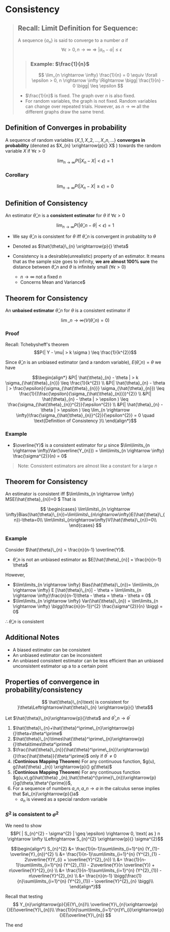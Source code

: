 # Consistency


> ## Recall: Limit Definition for Sequence: 
>A sequence $\{a_n\}$ is said to converge to a number $a$ if
> $$\forall \epsilon > 0, n \rightarrow \infty \Rightarrow | a_{n} -a| \leq \epsilon $$
>> ### Example: $\frac{1}{n}$
>> $$ \lim_{n \rightarrow \infty} \frac{1}{n} = 0 \equiv \forall \epsilon > 0, n \rightarrow \infty \Rightarrow  \bigg| \frac{1}{n} - 0 \bigg| \leq \epsilon $$
>* $\frac{1}{n}$ is fixed. The graph over $n$ is also fixed. 
>* For random variables, the graph is not fixed. Random variables can change over repeated trials. However, as $n \rightarrow \infty$ all the different graphs draw the same trend.

## Definition of Converges in probability
A sequence of random variables $\{X\_{1},X\_{2},...,X\_{n},... \}$ **converges in probability** (denoted as $X_{n} \xrightarrow{p}{} X$ ) towards the random variable $X$ if $\forall \epsilon > 0$

$$ \lim_{n \rightarrow \infty} P( |X_{n} - X| < \epsilon ) = 1 $$

### Corollary

$$\lim_{n \rightarrow \infty} P(|X_{n}- X| \geq \epsilon) = 0$$


## Definition of Consistency
An estimator  $\hat{\theta}\_{n}$ is a **consistent estimator** for $\theta$  if $\forall \epsilon > 0$

$$ \lim_{n \rightarrow \infty} P( |\hat{\theta}\_{n} - \theta| < \epsilon ) = 1 $$

* We say $\hat{\theta}\_{n}$ is consistent for $\theta$ iff $\hat{\theta}\_{n}$ is convergent in probablity to $\theta$
* Denoted as $\hat{\theta}\_{n} \xrightarrow{p}{} \theta$

* Consistency is a desirable(unrealistic) property of an estimator. It means that as the sample size goes to infinity, **we are almost 100% sure** the distance between $\hat{\theta}\_{n}$ and $\theta$ is infinitely small $(\forall \epsilon > 0)$
    * $n \rightarrow \infty$ not a fixed $n$
    * Concerns Mean and Variance$

## Theorem for Consistency

An **unbaised estimator** $\hat{\theta}\_{n}$ for $\theta$ is a consistent estimator if

$$\lim\_{n\rightarrow\infty}(V(\hat{\theta}\_{n})=0)$$

### Proof

Recall: Tchebysheff's theorem
$$P(| Y - \mu| >  k \sigma ) \leq \frac{1}{k^{2}}$$

Since $\hat{\theta}\_{n}$ is an unbiased estimator (and a random variable), $E(\hat{\theta}\_{n})=\theta$ we have 

```math
\begin{align*}
&P(| \hat{\theta}_{n} - \theta | > k \sigma_{\hat{\theta}_{n}}) \leq \frac{1}{k^{2}} \\
&P(| \hat{\theta}_{n} - \theta | > \frac{\epsilon}{\sigma_{\hat{\theta}_{n}}} \sigma_{\hat{\theta}_{n}}) \leq \frac{1}{(\frac{\epsilon}{\sigma_{\hat{\theta}_{n}}})^{2}} \\
&P(| \hat{\theta}_{n} - \theta | > \epsilon ) \leq \frac{\sigma_{\hat{\theta}_{n}}^{2}}{\epsilon^{2}} \\
&P(| \hat{\theta}_{n} - \theta | > \epsilon ) \leq \lim_{n \rightarrow \infty}\frac{\sigma_{\hat{\theta}_{n}}^{2}}{\epsilon^{2}} = 0 \quad \text{Definition of Consistency }\\ 
\end{align*}
```
### Example
* $\overline{Y}$ is a consistent estimator for $\mu$ since  $\lim\limits_{n \rightarrow \infty}Var(\overline{Y_{n}}) = \lim\limits_{n \rightarrow \infty} \frac{\sigma^{2}}{n} = 0$

> Note: Consistent estimators are almost like a constant for a large $n$
## Theorem for Consistency
An estimator is consistent iff $\lim\limits\_{n \rightarrow \infty} MSE(\hat{\theta}\_{n})=0 $ That is

$$
\begin{cases}
\lim\limits\_{n \rightarrow \infty}Bias(\hat{\theta}\_{n})=\lim\limits\_{n\rightarrow\infty}E(\hat{\theta}\_{n})-\theta=0\\
\lim\limits\_{n\rightarrow\infty}V(\hat{\theta}\_{n})=0\\
\end{cases}
$$

### Example

Consider $\hat{\theta}\_{n} = \frac{n}{n-1} \overline{Y}$.
* $\hat{\theta}\_{n}$ is not an unbiased estimator as $E[\hat{\theta}_{n}] = \frac{n}{n-1} \theta$ 

However, 
* $\lim\limits_{n \rightarrow \infty} Bias(\hat{\theta}\_{n})= \lim\limits_{n \rightarrow \infty} E [\hat{\theta}\_{n}] - \theta = \lim\limits_{n \rightarrow \infty}\frac{n}{n-1}\theta - \theta = \theta - \theta = 0$
* $\lim\limits_{n \rightarrow \infty} Var(\hat{\theta}\_{n}) = \lim\limits_{n \rightarrow \infty} \bigg(\frac{n}{n-1})^{2} \frac{\sigma^{2}}{n} \bigg) = 0$

$\therefore \hat{\theta}\_{n}$ is consistent 

## Additional Notes
* A biased estimator can be consistent
* An unbiased estimator can be inconsistent
* An unbiased consistent estimator can be less efficient than an unbiased unconsistent estimator up a to a certain point


## Properties of convergence in probability/consistency

$$ \hat{\theta}\_{n}\text{ is consistent for }\theta\Leftrightarrow\hat{\theta}\_{n} \xrightarrow{p}{} \theta$$

Let $\hat{\theta}\_{n}\xrightarrow{p}{}\theta$ and $\hat{\theta}^\prime\_{n} \rightarrow\theta^\prime$

1. $\hat{\theta}\_{n}+\hat{\theta}^\prime\_{n}\xrightarrow{p}{}\theta+\theta^\prime$
2. $\hat{\theta}\_{n}\times\hat{\theta}^\prime\_{n}\xrightarrow{p}{}\theta\times\theta^\prime$
3. $\frac{\hat{\theta}\_{n}}{\hat{\theta}^\prime\_{n}}\xrightarrow{p}{}\frac{\hat{\theta}}{\theta^\prime}$ only if $\theta^\prime\neq 0$
4. (**Continious Mapping Theorem**) For any continuous function, $g(u), g(\hat{\theta} _{n}) \xrightarrow{p}{} g(\theta)$
5. (**Continious Mapping Theorem**) For any continuous function $g(u,v),g(\hat{\theta} _{n},\hat{\theta}^{\prime}\_{n})\xrightarrow{p}{}g(\theta,\theta^{\prime})$,
6. For a sequence of numbers $a\_{n},a\_{n}\rightarrow a$ in the calculus sense implies that $a\_{n}\xrightarrow{p}{}a$
    * $a_{n}$ is viewed as a special random variable 
### $S^{2}$ is consistent to $\sigma^{2}$
We need to show 
$$P( | S_{n}^{2} - \sigma^{2} | \geq \epsilon) \rightarrow 0, \text{ as } n \rightarrow \infty \Leftrightarrow S_{n}^{2} \xrightarrow{p}{} \sigma^{2}$$

```math
\begin{align*}
S_{n}^{2} &= \frac{1}{n-1}\sum\limits_{i=1}^{n} (Y_{1}- \overline{Y}_{n})^{2} \\
&= \frac{1}{n-1}\sum\limits_{i=1}^{n} (Y^{2}_{1} - 2\overline{Y}Y_{i} + \overline{Y}^{2}_{n}) \\
&= \frac{1}{n-1}\sum\limits_{i=1}^{n} (Y^{2}_{1}) - 2\overline{Y}(n \overline{Y}) + n\overline{Y}^{2}_{n} \\
&= \frac{1}{n-1}\sum\limits_{i=1}^{n} (Y^{2}_{1}) - n\overline{Y}^{2}_{n} \\
&= \frac{n}{n-1} \bigg(\frac{1}{n}\sum\limits_{i=1}^{n} (Y^{2}_{1}) - \overline{Y}^{2}_{n} \bigg)\\
\end{align*}
```
Recall that testing
$$
Y_{n}\xrightarrow{p}{}E(Y\_{n})\\
\overline{Y}\_{n}\xrightarrow{p}{}E(\overline{Y}\_{n})\\
\frac{1}{n}\sum\limits_{i=1}^{n}Y\_{i}\xrightarrow{p}{}E(\overline{Y}\_{n})
$$

The end

[^1]: